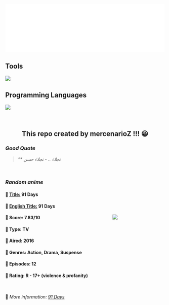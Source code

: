 
<img src="svg/nai.svg" />

<p>
  <h2>Tools</h2>
  <a href="https://skillicons.dev">
    <img src="https://skillicons.dev/icons?i=git,bash,vim,ubuntu,tensorflow,pytorch,docker,raspberrypi" />
  </a>

  <br />

  <h2>Programming Languages</h2>

  <a href="https://skillicons.dev">
    <img src="https://skillicons.dev/icons?i=python,c,cpp" />
  </a>
</p>

<br />

<h2 align="center">This repo created by mercenarioZ !!! 😀</h2>
<h3><i>Good Quote</i></h3>

<blockquote>
<i>
“* نجلاء .. - نجلاء حسن
</i>
</blockquote>

<br />

<h3><i>Random anime</i></h3>

<h4>
  <strong>🥭 <u>Title:</u></strong> 91 Days
</h4>

<h4>🌿 <u>English Title:</u> 91 Days</h4>

<img align="right" width="165" src=https://cdn.myanimelist.net/images/anime/13/80515.jpg />

<h4>🌱 Score: 7.83/10</h4>

<h4>🌲 Type: TV</h4>

<h4>🌴 Aired: 2016</h4>

<h4>🌵 Genres: Action, Drama, Suspense</h4>

<h4>🥑 Episodes: 12</h4>

<h4>🍏 Rating: R - 17+ (violence & profanity)</h4>

<br />

🍂 *More information: [91 Days](https://myanimelist.net/anime/32998/91_Days)*
    